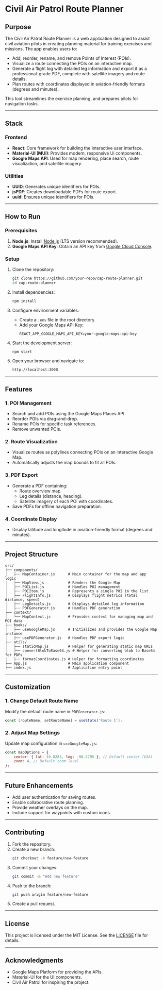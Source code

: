 
# Civil Air Patrol Route Planner

## **Purpose**

The Civil Air Patrol Route Planner is a web application designed to assist civil aviation pilots in creating planning material for training exercises and missions. The app enables users to:
- Add, reorder, rename, and remove Points of Interest (POIs).
- Visualize a route connecting the POIs on an interactive map.
- Generate a flight log with detailed leg information and export it as a professional-grade PDF, complete with satellite imagery and route details.
- Plan routes with coordinates displayed in aviation-friendly formats (degrees and minutes).

This tool streamlines the exercise planning, and prepares pilots for navigation tasks.

---

## **Stack**

### **Frontend**
- **React**: Core framework for building the interactive user interface.
- **Material-UI (MUI)**: Provides modern, responsive UI components.
- **Google Maps API**: Used for map rendering, place search, route visualization, and satellite imagery.

### **Utilities**
- **UUID**: Generates unique identifiers for POIs.
- **jsPDF**: Creates downloadable PDFs for route export.
- **uuid**: Ensures unique identifiers for POIs.

---

## **How to Run**

### **Prerequisites**
1. **Node.js**: Install [Node.js](https://nodejs.org/) (LTS version recommended).
2. **Google Maps API Key**: Obtain an API key from [Google Cloud Console](https://console.cloud.google.com/).

### **Setup**
1. Clone the repository:
   ```bash
   git clone https://github.com/your-repo/cap-route-planner.git
   cd cap-route-planner
   ```

2. Install dependencies:
   ```bash
   npm install
   ```

3. Configure environment variables:
   - Create a `.env` file in the root directory.
   - Add your Google Maps API Key:
     ```env
     REACT_APP_GOOGLE_MAPS_API_KEY=your-google-maps-api-key
     ```

4. Start the development server:
   ```bash
   npm start
   ```

5. Open your browser and navigate to:
   ```
   http://localhost:3000
   ```

---

## **Features**

### **1. POI Management**
- Search and add POIs using the Google Maps Places API.
- Reorder POIs via drag-and-drop.
- Rename POIs for specific task references.
- Remove unwanted POIs.

### **2. Route Visualization**
- Visualize routes as polylines connecting POIs on an interactive Google Map.
- Automatically adjusts the map bounds to fit all POIs.

### **3. PDF Export**
- Generate a PDF containing:
  - Route overview map.
  - Leg details (distance, heading).
  - Satellite imagery of each POI with coordinates.
- Save PDFs for offline navigation preparation.

### **4. Coordinate Display**
- Display latitude and longitude in aviation-friendly format (degrees and minutes).

---

## **Project Structure**

```plaintext
src/
├── components/
│   ├── MapContainer.js      # Main container for the map and app logic
│   ├── MapView.js           # Renders the Google Map
│   ├── POIList.js           # Handles POI management
│   ├── POIItem.js           # Represents a single POI in the list
│   ├── FlightInfo.js        # Displays flight metrics (total distance, speed)
│   ├── LegDetails.js        # Displays detailed leg information
│   ├── PDFGenerator.js      # Handles PDF generation
├── context/
│   └── MapContext.js        # Provides context for managing map and POI data
├── hooks/
│   ├── useGoogleMap.js      # Initializes and provides the Google Map instance
│   ├── usePDFGenerator.js   # Handles PDF export logic
├── utils/
│   ├── staticMap.js         # Helper for generating static map URLs
│   ├── convertBlobToBase64.js # Helper for converting blob to Base64 for PDFs
│   ├── formatCoordinates.js # Helper for formatting coordinates
├── App.js                   # Main application component
├── index.js                 # Application entry point
```

---

## **Customization**

### **1. Change Default Route Name**
Modify the default route name in `PDFGenerator.js`:
```javascript
const [routeName, setRouteName] = useState('Route 1');
```

### **2. Adjust Map Settings**
Update map configuration in `useGoogleMap.js`:
```javascript
const mapOptions = {
    center: { lat: 39.8283, lng: -98.5795 }, // Default center (USA)
    zoom: 4, // Default zoom level
};
```

---

## **Future Enhancements**
- Add user authentication for saving routes.
- Enable collaborative route planning.
- Provide weather overlays on the map.
- Include support for waypoints with custom icons.

---

## **Contributing**
1. Fork the repository.
2. Create a new branch:
   ```bash
   git checkout -b feature/new-feature
   ```
3. Commit your changes:
   ```bash
   git commit -m "Add new feature"
   ```
4. Push to the branch:
   ```bash
   git push origin feature/new-feature
   ```
5. Create a pull request.

---

## **License**
This project is licensed under the MIT License. See the [LICENSE](LICENSE) file for details.

---

## **Acknowledgments**
- Google Maps Platform for providing the APIs.
- Material-UI for the UI components.
- Civil Air Patrol for inspiring the project.
